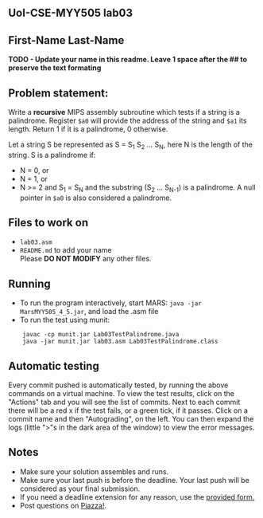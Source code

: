 
## UoI-CSE-MYY505 lab03

## First-Name Last-Name

**TODO - Update your name in this readme. Leave 1 space after the ## to preserve the text formating**


## Problem statement:
Write a **recursive** MIPS assembly subroutine which tests if a string is a palindrome.
Register `$a0` will provide the address of the string and `$a1` its length.
Return 1 if it is a palindrome, 0 otherwise.

Let a string S be represented as S = S<sub>1</sub> S<sub>2</sub> ... S<sub>N</sub>, 
here N is the length of the string.
S is a palindrome if:
- N = 0, or 
- N = 1, or
- N >= 2 and S<sub>1</sub> = S<sub>N</sub> and the substring (S<sub>2</sub> ... S<sub>N-1</sub>) is a palindrome.
A null pointer in `$a0` is also considered a palindrome.

 
## Files to work on
* `lab03.asm` 
* `README.md` to add your name<br/>
Please **DO NOT MODIFY** any other files. 
      
## Running 
* To run the program interactively, start MARS: `java -jar MarsMYY505_4_5.jar`, and load the .asm file
* To run the test using munit: <br/>
```
    javac -cp munit.jar Lab03TestPalindrome.java
    java -jar munit.jar lab03.asm Lab03TestPalindrome.class
```

## Automatic testing 
Every commit pushed is automatically tested, by running the above commands on a virtual machine.
To view the test results, click on the "Actions" tab and you will see the list of commits.
Next to each commit there will be a red x if the test fails, or a green tick, if it passes. Click on a commit name and then "Autograding", on the left. You can then expand the logs (little ">"s in the dark area of the window) to view the error messages.

## Notes
* Make sure your solution assembles and runs.
* Make sure your last push is before the deadline. Your last push will be considered as your final submission.
* If you need a deadline extension for any reason, use the [provided form.](https://forms.gle/mNZjzfxBsYS9kH9G9)
* Post questions on [Piazza!](https://piazza.com/uoi.gr/fall2021/myy505/home).

